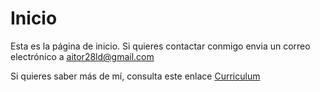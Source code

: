 # Inicio

Esta es la página de inicio. Si quieres contactar conmigo envia un correo electrónico a aitor28ld@gmail.com

Si quieres saber más de mí, consulta este enlace [Curriculum](curriculum)
